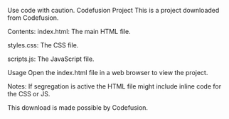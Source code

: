 
 Use code with caution.
Codefusion Project
This is a project downloaded from Codefusion.

Contents:
index.html: The main HTML file.

styles.css: The CSS file.

scripts.js: The JavaScript file.

Usage
Open the index.html file in a web browser to view the project.

Notes:
If segregation is active the HTML file might include inline code for the CSS or JS.

This download is made possible by Codefusion.

